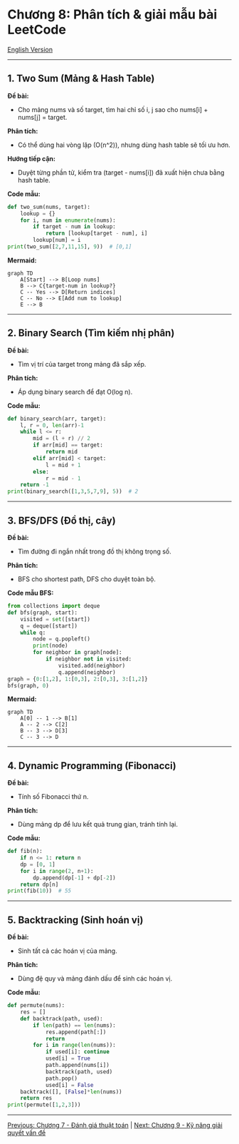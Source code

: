 # Chương 8: Phân tích & giải mẫu bài LeetCode

[English Version](en.md)

---

## 1. Two Sum (Mảng & Hash Table)

**Đề bài:**
- Cho mảng nums và số target, tìm hai chỉ số i, j sao cho nums[i] + nums[j] = target.

**Phân tích:**
- Có thể dùng hai vòng lặp (O(n^2)), nhưng dùng hash table sẽ tối ưu hơn.

**Hướng tiếp cận:**
- Duyệt từng phần tử, kiểm tra (target - nums[i]) đã xuất hiện chưa bằng hash table.

**Code mẫu:**
```python
def two_sum(nums, target):
    lookup = {}
    for i, num in enumerate(nums):
        if target - num in lookup:
            return [lookup[target - num], i]
        lookup[num] = i
print(two_sum([2,7,11,15], 9))  # [0,1]
```

**Mermaid:**
```mermaid
graph TD
    A[Start] --> B[Loop nums]
    B --> C{target-num in lookup?}
    C -- Yes --> D[Return indices]
    C -- No --> E[Add num to lookup]
    E --> B
```

---

## 2. Binary Search (Tìm kiếm nhị phân)

**Đề bài:**
- Tìm vị trí của target trong mảng đã sắp xếp.

**Phân tích:**
- Áp dụng binary search để đạt O(log n).

**Code mẫu:**
```python
def binary_search(arr, target):
    l, r = 0, len(arr)-1
    while l <= r:
        mid = (l + r) // 2
        if arr[mid] == target:
            return mid
        elif arr[mid] < target:
            l = mid + 1
        else:
            r = mid - 1
    return -1
print(binary_search([1,3,5,7,9], 5))  # 2
```

---

## 3. BFS/DFS (Đồ thị, cây)

**Đề bài:**
- Tìm đường đi ngắn nhất trong đồ thị không trọng số.

**Phân tích:**
- BFS cho shortest path, DFS cho duyệt toàn bộ.

**Code mẫu BFS:**
```python
from collections import deque
def bfs(graph, start):
    visited = set([start])
    q = deque([start])
    while q:
        node = q.popleft()
        print(node)
        for neighbor in graph[node]:
            if neighbor not in visited:
                visited.add(neighbor)
                q.append(neighbor)
graph = {0:[1,2], 1:[0,3], 2:[0,3], 3:[1,2]}
bfs(graph, 0)
```

**Mermaid:**
```mermaid
graph TD
    A[0] -- 1 --> B[1]
    A -- 2 --> C[2]
    B -- 3 --> D[3]
    C -- 3 --> D
```

---

## 4. Dynamic Programming (Fibonacci)

**Đề bài:**
- Tính số Fibonacci thứ n.

**Phân tích:**
- Dùng mảng dp để lưu kết quả trung gian, tránh tính lại.

**Code mẫu:**
```python
def fib(n):
    if n <= 1: return n
    dp = [0, 1]
    for i in range(2, n+1):
        dp.append(dp[-1] + dp[-2])
    return dp[n]
print(fib(10))  # 55
```

---

## 5. Backtracking (Sinh hoán vị)

**Đề bài:**
- Sinh tất cả các hoán vị của mảng.

**Phân tích:**
- Dùng đệ quy và mảng đánh dấu để sinh các hoán vị.

**Code mẫu:**
```python
def permute(nums):
    res = []
    def backtrack(path, used):
        if len(path) == len(nums):
            res.append(path[:])
            return
        for i in range(len(nums)):
            if used[i]: continue
            used[i] = True
            path.append(nums[i])
            backtrack(path, used)
            path.pop()
            used[i] = False
    backtrack([], [False]*len(nums))
    return res
print(permute([1,2,3]))
```

---

[Previous: Chương 7 - Đánh giá thuật toán](../07-algorithm-analysis/index.md) | [Next: Chương 9 - Kỹ năng giải quyết vấn đề](../09-problem-solving/index.md) 